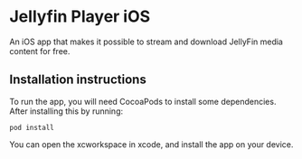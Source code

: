 # Jellyfin Player iOS

An iOS app that makes it possible to stream and download JellyFin media content for free.


## Installation instructions

To run the app, you will need CocoaPods to install some dependencies. After installing this by running:
```Terminal
pod install
```
You can open the xcworkspace in xcode, and install the app on your device.
